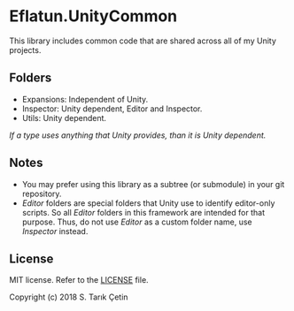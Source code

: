 # Eflatun.UnityCommon #

This library includes common code that are shared across all of my Unity projects.


Folders
---
- Expansions:     Independent of Unity.
- Inspector:      Unity dependent, Editor and Inspector.
- Utils:          Unity dependent.

*If a type uses anything that Unity provides, than it is Unity dependent.*


Notes
---
- You may prefer using this library as a subtree (or submodule) in your git repository.
- *Editor* folders are special folders that Unity use to identify editor-only scripts. So all *Editor* folders in this framework are intended for that purpose. Thus, do not use *Editor* as a custom folder name, use *Inspector* instead.


License
---
MIT license. Refer to the [LICENSE](https://github.com/starikcetin/Eflatun.UnityCommon/blob/master/LICENSE) file.

Copyright (c) 2018 S. Tarık Çetin


